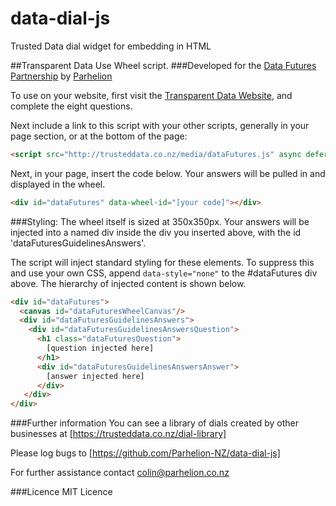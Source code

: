 # data-dial-js
Trusted Data dial widget for embedding in HTML

##Transparent Data Use Wheel script.
###Developed for the [Data Futures Partnership](http://datafutures.co.nz) by [Parhelion](http://www.parhelion.co.nz)

To use on your website, first visit the [Transparent Data Website](http://trusteddata.co.nz), and complete the eight questions.

Next include a link to this script with your other scripts, generally in your page <head> section, or at the bottom of the page:

```html
<script src="http://trusteddata.co.nz/media/dataFutures.js" async defer></script>
```

Next, in your page, insert the code below.  Your answers will be pulled in and displayed in the wheel.

```html
<div id="dataFutures" data-wheel-id="[your code]"></div>
```

###Styling:
The wheel itself is sized at 350x350px.  Your answers will be injected into a named div inside the div you inserted above, with the id 'dataFuturesGuidelinesAnswers'.

The script will inject standard styling for these elements.  To suppress this and use your own CSS, append ```data-style="none"``` to the #dataFutures div above.  The hierarchy of injected content is shown below.

```html
<div id="dataFutures">
  <canvas id="dataFuturesWheelCanvas"/>
  <div id="dataFuturesGuidelinesAnswers">
    <div id="dataFuturesGuidelinesAnswersQuestion">
      <h1 class="dataFuturesQuestion">
        [question injected here]
      </h1>
      <div id="dataFuturesGuidelinesAnswersAnswer">
        [answer injected here]
      </div>
   </div>
</div>
```

###Further information
You can see a library of dials created by other businesses at [https://trusteddata.co.nz/dial-library]

Please log bugs to [https://github.com/Parhelion-NZ/data-dial-js]

For further assistance contact colin@parhelion.co.nz

###Licence
MIT Licence
